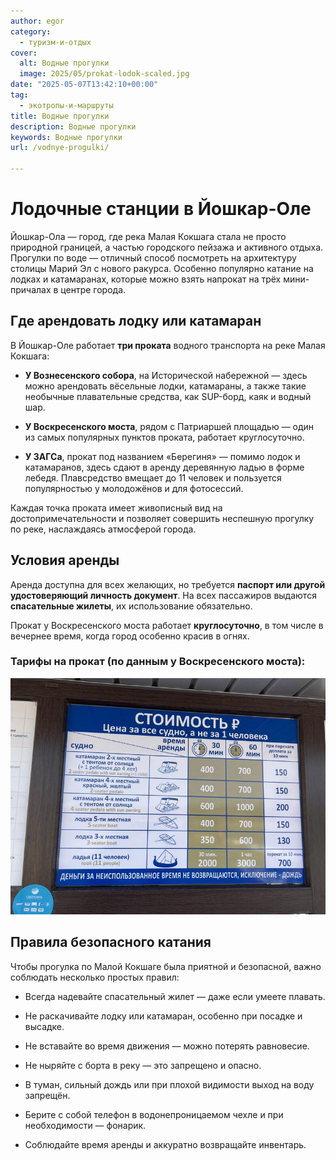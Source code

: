 ```yaml
---
author: egor
category:
  - туризм-и-отдых
cover:
  alt: Водные прогулки
  image: 2025/05/prokat-lodok-scaled.jpg
date: "2025-05-07T13:42:10+00:00"
tag:
  - экотропы-и-маршруты
title: Водные прогулки
description: Водные прогулки
keywords: Водные прогулки
url: /vodnye-progulki/

---
```

# Лодочные станции в Йошкар-Оле

Йошкар-Ола — город, где река Малая Кокшага стала не просто природной границей, а частью городского пейзажа и активного отдыха. Прогулки по воде — отличный способ посмотреть на архитектуру столицы Марий Эл с нового ракурса. Особенно популярно катание на лодках и катамаранах, которые можно взять напрокат на трёх мини-причалах в центре города.

## Где арендовать лодку или катамаран

В Йошкар-Оле работает **три проката** водного транспорта на реке Малая Кокшага:

- **У Вознесенского собора**, на Исторической набережной — здесь можно арендовать вёсельные лодки, катамараны, а также такие необычные плавательные средства, как SUP-борд, каяк и водный шар.

- **У Воскресенского моста**, рядом с Патриаршей площадью — один из самых популярных пунктов проката, работает круглосуточно.

- **У ЗАГСа**, прокат под названием «Берегиня» — помимо лодок и катамаранов, здесь сдают в аренду деревянную ладью в форме лебедя. Плавсредство вмещает до 11 человек и пользуется популярностью у молодожёнов и для фотосессий.

Каждая точка проката имеет живописный вид на достопримечательности и позволяет совершить неспешную прогулку по реке, наслаждаясь атмосферой города.

## Условия аренды

Аренда доступна для всех желающих, но требуется **паспорт или другой удостоверяющий личность документ**. На всех пассажиров выдаются **спасательные жилеты**, их использование обязательно.

Прокат у Воскресенского моста работает **круглосуточно**, в том числе в вечернее время, когда город особенно красив в огнях.

### Тарифы на прокат (по данным у Воскресенского моста):

![цена аренды катамарана в йошкар-оле 2025](2025/05/czeny-2025-scaled.jpg)

## Правила безопасного катания

Чтобы прогулка по Малой Кокшаге была приятной и безопасной, важно соблюдать несколько простых правил:

- Всегда надевайте спасательный жилет — даже если умеете плавать.

- Не раскачивайте лодку или катамаран, особенно при посадке и высадке.

- Не вставайте во время движения — можно потерять равновесие.

- Не ныряйте с борта в реку — это запрещено и опасно.

- В туман, сильный дождь или при плохой видимости выход на воду запрещён.

- Берите с собой телефон в водонепроницаемом чехле и при необходимости — фонарик.

- Соблюдайте время аренды и аккуратно возвращайте инвентарь.
